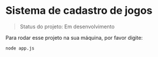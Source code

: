 <h1>Sistema de cadastro de jogos</h1>

> Status do projeto: Em desenvolvimento

Para rodar esse projeto na sua máquina, por favor digite:


```
node app.js
```

